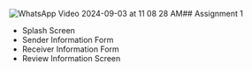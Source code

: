 ![WhatsApp Video 2024-09-03 at 11 08 28 AM](https://github.com/user-attachments/assets/9e62a5c2-c036-4d36-bc6d-46f16d2eb3dc)## Assignment 1

- Splash Screen
- Sender Information Form
- Receiver Information Form
- Review Information Screen

